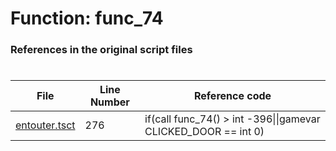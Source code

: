 # Function: func_74
### References in the original script files

#

| File | Line Number | Reference code |
| --- | --- | --- |
| [entouter.tsct](../../../out/entouter.tsct#L276) | 276 | if(call func_74() > int -396\|\|gamevar CLICKED_DOOR == int 0) |

